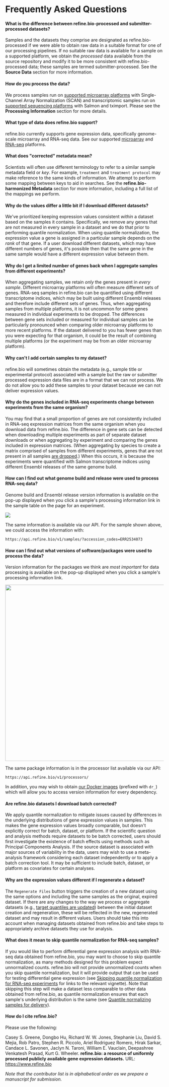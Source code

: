 # Frequently Asked Questions

#### What is the difference between refine.bio-processed and submitter-processed datasets?

Samples and the datasets they comprise are designated as refine.bio-processed if we were able to obtain raw data in a suitable format for one of our processing pipelines.
If no suitable raw data is available for a sample on a supported platform, we obtain the _processed_ data available from the source repository and modify it to be more consistent with refine.bio-processed data; these samples are termed submitter-processed.
See the **Source Data** section for more information.

#### How do you process the data?

We process samples run on <a href ="https://github.com/AlexsLemonade/refinebio/blob/dev/config/supported_microarray_platforms.csv" target = "blank">supported microarray platforms</a> with Single-Channel Array Normalization (SCAN) and transcriptomic samples run on <a href ="https://github.com/AlexsLemonade/refinebio/blob/dev/config/supported_rnaseq_platforms.txt" target = "blank">supported sequencing platforms</a> with Salmon and tximport.
Please see the **Processing Information** section for more details.

#### What type of data does refine.bio support?

refine.bio currently supports gene expression data, specifically genome-scale microarray and RNA-seq data.
See our supported <a href ="https://github.com/AlexsLemonade/refinebio/blob/dev/config/supported_microarray_platforms.csv" target = "blank">microarray</a> and <a href ="https://github.com/AlexsLemonade/refinebio/blob/dev/config/supported_rnaseq_platforms.txt" target = "blank">RNA-seq</a> platforms.

#### What does "corrected" metadata mean?

Scientists will often use different terminology to refer to a similar sample metadata field or _key_.
For example, `treatment` and `treatment protocol` may make reference to the same kinds of information.
We attempt to perform some mapping between keys to aid in searches.
See the **refine.bio-harmonized Metadata** section for more information, including a full list of the mappings we perform.

#### Why do the values differ a little bit if I download different datasets?

We've prioritized keeping expression values consistent _within_ a dataset based on the samples it contains.
Specifically, we remove any genes that are not measured in every sample in a dataset and we do that prior to performing quantile normalization.
When using quantile normalization, the expression value a gene is assigned in a particular sample depends on the _rank_ of that gene.
If a user download different datasets, which may have different numbers of genes, it's possible then that the same gene in the same sample would have a different expression value between them.

#### Why do I get a limited number of genes back when I aggregate samples from different experiments?

When aggregating samples, we retain _only_ the genes present in _every sample_.
Different microarray platforms will often measure different sets of genes. 
RNA-seq samples in refine.bio can be quantified using different transcriptome indices, which may be built using different Ensembl releases and therefore include different sets of genes.
Thus, when aggregating samples from multiple platforms, it is not uncommon for some genes measured in individual experiments to be dropped.
The differences between gene sets included or measured for individual samples can be particularly pronounced when comparing older microarray platforms to more recent platforms.
If the dataset delivered to you has fewer genes than you were expecting for that organism, it could be the result of combining multiple platforms (or the experiment may be from an older microarray platform).

#### Why can't I add certain samples to my dataset?

refine.bio will sometimes obtain the metadata (e.g., sample title or experimental protocol) associated with a sample but the raw or submitter processed expression data files are in a format that we can not process.
We do not allow you to add these samples to your dataset because we can not deliver expression values.

#### Why do the genes included in RNA-seq experiments change between experiments from the same organism?

You may find that a small proportion of genes are not consistently included in RNA-seq expression matrices from the same organism when you download data from refine.bio.
The difference in gene sets can be detected when downloading multiple experiments as part of separate dataset downloads or when aggregating by experiment and comparing the genes included in expression matrices.
(When aggregating by species to create a matrix comprised of samples from different experiments, genes that are not present in all samples [are dropped](#why-do-i-get-a-limited-number-of-genes-back-when-i-aggregate-samples-from-different-experiments).)
When this occurs, it is because the experiments were quantified with Salmon transcriptome indices using different Ensembl releases of the same genome build.

#### How can I find out what genome build and release were used to process RNA-seq data?

Genome build and Ensembl release version information is available on the pop-up displayed when you click a sample's processing information link in the sample table on the page for an experiment.

![](images/genome-build-sample-modal.gif)

The same information is available via our API.
For the sample shown above, we could access the information with:

```
https://api.refine.bio/v1/samples/?accession_codes=ERR2534073
```

#### How can I find out what versions of software/packages were used to process the data?

Version information for the packages we think are _most important_ for data processing is available on the pop-up displayed when you click a sample's processing information link.

<img src="https://user-images.githubusercontent.com/15315514/46314376-5c5b7a80-c598-11e8-9bf3-c63a6a1a9696.gif" width="560">

The same package information is in the processor list available via our API:

```
https://api.refine.bio/v1/processors/
```

In addition, you may wish to obtain <a href ="https://hub.docker.com/u/ccdl/" target = "blank">our Docker images</a> (prefixed with `dr_`) which will allow you to access version information for every dependency.


#### Are refine.bio datasets I download batch corrected?

We apply quantile normalization to mitigate issues caused by differences in the underlying distributions of gene expression values in samples.
This makes the gene expression values broadly comparable, but doesn't explicitly correct for batch, dataset, or platform.
If the scientific question and analysis methods require datasets to be batch corrected, users should first investigate the existence of batch effects using methods such as Principal Components Analysis.
If the source dataset is associated with major sources of variability in the data, users may wish to use a meta-analysis framework considering each dataset independently or to apply a batch correction tool.
It may be sufficient to include batch, dataset, or platform as covariates for certain analyses.

#### Why are the expression values different if I regenerate a dataset?

The `Regenerate Files` button triggers the creation of a new dataset using the same options and including the same samples as the original, expired dataset.
If there are any changes to the way we process or aggregate datasets (e.g., [target quantiles are updated](http://docs.refine.bio/en/latest/main_text.html#quantile-normalization)) between the initial dataset creation and regeneration, these will be reflected in the new, regenerated dataset and may result in different values.
Users should take this into account when managing datasets obtained from refine.bio and take steps to appropriately archive datasets they use for analysis.

#### What does it mean to skip quantile normalization for RNA-seq samples?

If you would like to perform differential gene expression analysis with RNA-seq data obtained from refine.bio, you may want to choose to skip quantile normalization, as many methods designed for this problem expect unnormalized counts.
refine.bio will not provide unnormalized counts when you skip quantile normalization, but it will provide output that can be used for testing differential gene expression (see [Skipping quantile normalization for RNA-seq experiments](http://docs.refine.bio/en/latest/main_text.html#skipping-quantile-normalization-for-rna-seq-experiments) for links to the relevant vignette).
Note that skipping this step will make a dataset less comparable to other data obtained from refine.bio, as quantile normalization ensures that each sample's underlying distribution is the same (see [Quantile normalizing samples for delivery](http://docs.refine.bio/en/latest/main_text.html#quantile-normalizing-samples-for-delivery)).

#### How do I cite refine.bio?

Please use the following:

Casey S. Greene, Dongbo Hu, Richard W. W. Jones, Stephanie Liu, David S. Mejia, Rob Patro, Stephen R. Piccolo, Ariel Rodriguez Romero, Hirak Sarkar, Candace L. Savonen, Jaclyn N. Taroni, William E. Vauclain, Deepashree Venkatesh Prasad, Kurt G. Wheeler. **refine.bio: a resource of uniformly processed publicly available gene expression datasets.** URL: https://www.refine.bio 

_Note that the contributor list is in alphabetical order as we prepare a manuscript for submission._
